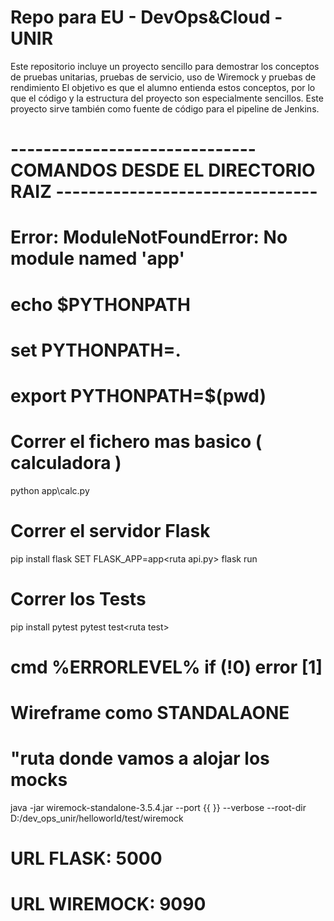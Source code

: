 # Repo para EU - DevOps&Cloud - UNIR

Este repositorio incluye un proyecto sencillo para demostrar los conceptos de pruebas unitarias, pruebas de servicio, uso de Wiremock y pruebas de rendimiento
El objetivo es que el alumno entienda estos conceptos, por lo que el código y la estructura del proyecto son especialmente sencillos.
Este proyecto sirve también como fuente de código para el pipeline de Jenkins.


 # ------------------------------ COMANDOS DESDE EL DIRECTORIO RAIZ -------------------------------- #


# Error: ModuleNotFoundError: No module named 'app'
# echo $PYTHONPATH
# set PYTHONPATH=.
# export PYTHONPATH=$(pwd)

# Correr el fichero mas basico ( calculadora )
python app\calc.py

# Correr el servidor Flask
pip install flask
SET FLASK_APP=app\<ruta api.py>
flask run 


# Correr los  Tests
pip install pytest
pytest test\<ruta test>

# cmd %ERRORLEVEL%  if (!0) error [1]


# Wireframe como STANDALAONE
 # "ruta donde vamos a alojar los mocks

java -jar wiremock-standalone-3.5.4.jar --port {{  }}  --verbose --root-dir  D:/dev_ops_unir/helloworld/test/wiremock


# URL FLASK: 5000
# URL WIREMOCK: 9090

